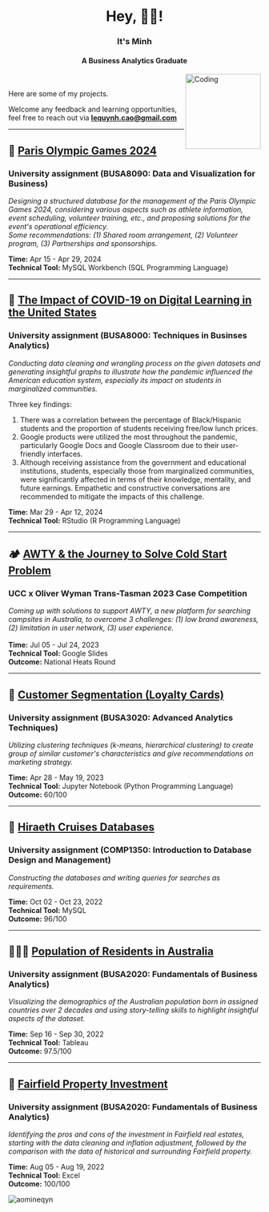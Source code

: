 <h1 align="center">Hey, 🙋‍♀️! </h1> 
<h3 align="center">It's Minh </h3> </p> <h4 align="center"> A Business Analytics Graduate </h4>
<img align="right" alt="Coding" width="150" src="https://media.tenor.com/_mYZWyrW3AUAAAAj/peach-goma-pc-night-keyboard-smashing.gif">

<br />

Here are some of my projects. </p>
Welcome any feedback and learning opportunities, feel free to reach out via **lequynh.cao@gmail.com**

---

## 🏅 [Paris Olympic Games 2024](https://drive.google.com/file/d/1jPKnnUHTc-D8vOaCNWX4eMHIwf5bbYdJ/view?usp=sharing)
### University assignment (BUSA8090: Data and Visualization for Business)
*Designing a structured database for the management of the Paris Olympic Games 2024, considering various aspects such as athlete information, event scheduling, volunteer training, etc., and proposing solutions for the event's operational efficiency.  
Some recommendations: (1) Shared room arrangement, (2) Volunteer program, (3) Partnerships and sponsorships.*

**Time:** Apr 15 - Apr 29, 2024  
**Technical Tool:** MySQL Workbench (SQL Programming Language)  

---

## 🔢 [The Impact of COVID-19 on Digital Learning in the United States](https://drive.google.com/file/d/1wbPa_Ajaq8DjMxnVObjbBtW5tMNVg3pV/view?usp=drive_link)
### University assignment (BUSA8000: Techniques in Businses Analytics)
*Conducting data cleaning and wrangling process on the given datasets and generating insightful graphs to illustrate how the pandemic influenced the American education system, especially its impact on students in marginalized communities.*  
  
Three key findings:  
1. There was a correlation between the percentage of Black/Hispanic students and the proportion of students receiving free/low lunch prices.
2.  Google products were utilized the most throughout the pandemic, particularly Google Docs and Google Classroom due to their user-friendly interfaces.
3.  Although receiving assistance from the government and educational institutions, students, especially those from marginalized communities, were significantly affected in terms of their knowledge, mentality, and future earnings. Empathetic and constructive conversations are recommended to mitigate the impacts of this challenge.  

**Time:** Mar 29 - Apr 12, 2024  
**Technical Tool:** RStudio (R Programming Language)  

---

## 🏕️ [AWTY & the Journey to Solve Cold Start Problem](https://drive.google.com/file/d/10e1ToO8n-BB1RzOJLXtSthXj_EgYGBso/view?usp=drive_link)
### UCC x Oliver Wyman Trans-Tasman 2023 Case Competition
*Coming up with solutions to support AWTY, a new platform for searching campsites in Australia, to overcome 3 challenges: (1) low brand awareness, (2) limitation in user network, (3) user experience.*   
<br />
**Time:** Jul 05 - Jul 24, 2023  
**Technical Tool:** Google Slides  
**Outcome:** National Heats Round  

---

## 🛒 [Customer Segmentation (Loyalty Cards)](https://drive.google.com/file/d/1U4xiU2TOh0yGxCkqu-4ak8yjHKI5z_T5/view?usp=sharing) 
### University assignment (BUSA3020: Advanced Analytics Techniques)
*Utilizing clustering techniques (k-means, hierarchical clustering) to create group of similar customer's characteristics and give recommendations on marketing strategy.*  

**Time:** Apr 28 - May 19, 2023  
**Technical Tool:** Jupyter Notebook (Python Programming Language)  
**Outcome:** 60/100  

---

## 🚢 [Hiraeth Cruises Databases](https://github.com/aomineqyn/BComm-BA/blob/6b750ad4763cefd9d3b7229cbf8168ac74f01a74/SQL.sql)
### University assignment (COMP1350: Introduction to Database Design and Management)
*Constructing the databases and writing queries for searches as requirements.*  

**Time:** Oct 02 - Oct 23, 2022  
**Technical Tool:** MySQL  
**Outcome:** 96/100  

---

## 🧑‍🤝‍🧑 [Population of Residents in Australia](https://public.tableau.com/views/BUSA2020_MinhLeQuynhCao_AssignmentTwo_DataVisualization/DashboardThePopulationofResidentsinAustralia1996-2016_?:language=en-US&:display_count=n&:origin=viz_share_link)
### University assignment (BUSA2020: Fundamentals of Business Analytics)
*Visualizing the demographics of the Australian population born in assigned countries over 2 decades and using story-telling skills to highlight insightful aspects of the dataset.*  

**Time:** Sep 16 - Sep 30, 2022  
**Technical Tool:** Tableau  
**Outcome:** 97.5/100  

---

## 🏡 [Fairfield Property Investment](https://hcmedu-my.sharepoint.com/:x:/g/personal/cmlequynh_hcm_edu_vn/ESG952Jz0wFNuKNmQWfHzMgBBGfIf6OfkGZGD_FqnMkFgg?e=M7BUy3)
### University assignment (BUSA2020: Fundamentals of Business Analytics)
*Identifying the pros and cons of the investment in Fairfield real estates, starting with the data cleaning and inflation adjustment, followed by the comparison with the data of historical and surrounding Fairfield property.*  

**Time:** Aug 05 - Aug 19, 2022  
**Technical Tool:** Excel  
**Outcome:** 100/100  

<p align="left"> <img src="https://komarev.com/ghpvc/?username=aomineqyn&label=Profile%20views&color=0e75b6&style=flat" alt="aomineqyn" /> </p>
